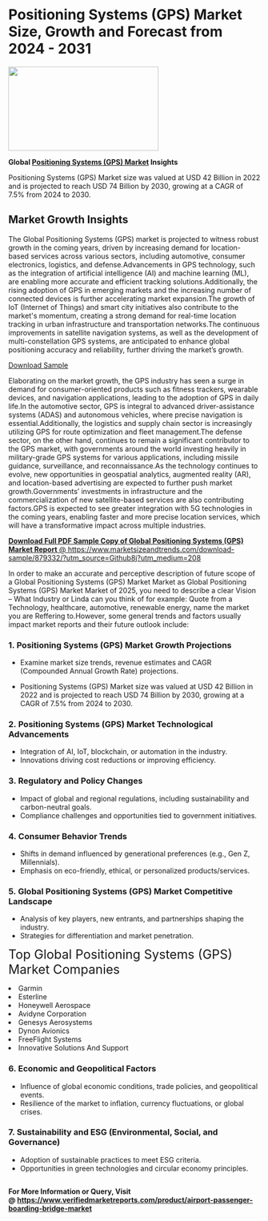 <H1>Positioning Systems (GPS) Market Size, Growth and Forecast from 2024 - 2031</H1><img class="aligncenter size-medium wp-image-584254" src="https://thirdeyenews.in/wp-content/uploads/2024/09/Global-Market-Research-300x168.jpeg" alt="" width="300" height="168" /><p><strong>Global&nbsp;<a href="https://www.marketsizeandtrends.com/download-sample/879332/?utm_source=Github8j?utm_medium=208">Positioning Systems (GPS) Market</a> Insights</strong></p><p>Positioning Systems (GPS) Market size was valued at USD 42 Billion in 2022 and is projected to reach USD 74 Billion by 2030, growing at a CAGR of 7.5% from 2024 to 2030.</p><p><h2>Market Growth Insights</h2> <p>The Global Positioning Systems (GPS) market is projected to witness robust growth in the coming years, driven by increasing demand for location-based services across various sectors, including automotive, consumer electronics, logistics, and defense.Advancements in GPS technology, such as the integration of artificial intelligence (AI) and machine learning (ML), are enabling more accurate and efficient tracking solutions.Additionally, the rising adoption of GPS in emerging markets and the increasing number of connected devices is further accelerating market expansion.The growth of IoT (Internet of Things) and smart city initiatives also contribute to the market's momentum, creating a strong demand for real-time location tracking in urban infrastructure and transportation networks.The continuous improvements in satellite navigation systems, as well as the development of multi-constellation GPS systems, are anticipated to enhance global positioning accuracy and reliability, further driving the market’s growth.</p> <p><a href="sample-link">Download Sample</a></p> <p>Elaborating on the market growth, the GPS industry has seen a surge in demand for consumer-oriented products such as fitness trackers, wearable devices, and navigation applications, leading to the adoption of GPS in daily life.In the automotive sector, GPS is integral to advanced driver-assistance systems (ADAS) and autonomous vehicles, where precise navigation is essential.Additionally, the logistics and supply chain sector is increasingly utilizing GPS for route optimization and fleet management.The defense sector, on the other hand, continues to remain a significant contributor to the GPS market, with governments around the world investing heavily in military-grade GPS systems for various applications, including missile guidance, surveillance, and reconnaissance.As the technology continues to evolve, new opportunities in geospatial analytics, augmented reality (AR), and location-based advertising are expected to further push market growth.Governments’ investments in infrastructure and the commercialization of new satellite-based services are also contributing factors.GPS is expected to see greater integration with 5G technologies in the coming years, enabling faster and more precise location services, which will have a transformative impact across multiple industries.</p> <p><a href="more-link"></p><p><span class=""><strong>Download Full PDF Sample Copy of Global Positioning Systems (GPS) Market Report</strong> @ <a href="https://www.marketsizeandtrends.com/download-sample/879332/?utm_source=Github8j?utm_medium=208" target="_blank">https://www.marketsizeandtrends.com/download-sample/879332/?utm_source=Github8j?utm_medium=208</a></span></p><p>In order to make an accurate and perceptive description of future scope of a Global&nbsp;Positioning Systems (GPS) Market Market as Global&nbsp;Positioning Systems (GPS) Market Market of 2025, you need to describe a clear Vision &ndash; What Industry or Linda can you think of for example: Quote from a Technology, healthcare, automotive, renewable energy, name the market you are Reffering to.However, some general trends and factors usually impact market reports and their future outlook include:</p><h3>1.&nbsp;<strong>Positioning Systems (GPS) Market Growth Projections</strong></h3><ul><li>Examine market size trends, revenue estimates and CAGR (Compounded Annual Growth Rate) projections.</li><li><p>Positioning Systems (GPS) Market size was valued at USD 42 Billion in 2022 and is projected to reach USD 74 Billion by 2030, growing at a CAGR of 7.5% from 2024 to 2030.</p></li></ul><h3>2.&nbsp;<strong>Positioning Systems (GPS) Market Technological Advancements</strong></h3><ul><li>Integration of AI, IoT, blockchain, or automation in the industry.</li><li>Innovations driving cost reductions or improving efficiency.</li></ul><h3>3.&nbsp;<strong>Regulatory and Policy Changes</strong></h3><ul><li>Impact of global and regional regulations, including sustainability and carbon-neutral goals.</li><li>Compliance challenges and opportunities tied to government initiatives.</li></ul><h3>4.&nbsp;<strong>Consumer Behavior Trends</strong></h3><ul><li>Shifts in demand influenced by generational preferences (e.g., Gen Z, Millennials).</li><li>Emphasis on eco-friendly, ethical, or personalized products/services.</li></ul><h3>5.&nbsp;<strong>Global Positioning Systems (GPS) Market Competitive Landscape</strong></h3><ul><li>Analysis of key players, new entrants, and partnerships shaping the industry.</li><li>Strategies for differentiation and market penetration.</li></ul><p data-pm-slice="1 1 []"><span style="color: inherit; font-family: inherit; font-size: 25px;">Top Global Positioning Systems (GPS) Market Companies</span></p><div class="" data-test-id=""><p><li>Garmin</li><li> Esterline</li><li> Honeywell Aerospace</li><li> Avidyne Corporation</li><li> Genesys Aerosystems</li><li> Dynon Avionics</li><li> FreeFlight Systems</li><li> Innovative Solutions And Support</li></p></div><h3>6.&nbsp;<strong>Economic and Geopolitical Factors</strong></h3><ul><li>Influence of global economic conditions, trade policies, and geopolitical events.</li><li>Resilience of the market to inflation, currency fluctuations, or global crises.</li></ul><h3>7.&nbsp;<strong>Sustainability and ESG (Environmental, Social, and Governance)</strong></h3><ul><li>Adoption of sustainable practices to meet ESG criteria.</li><li>Opportunities in green technologies and circular economy principles.</li></ul><h2><strong style="font-size: 14px;">For More Information or Query, Visit @&nbsp;</strong><a style="background-color: #ffffff; font-size: 14px;" href="https://www.marketsizeandtrends.com/report/positioning-systems-gps-market/" target="_blank">https://www.verifiedmarketreports.com/product/airport-passenger-boarding-bridge-market</a></h2>
